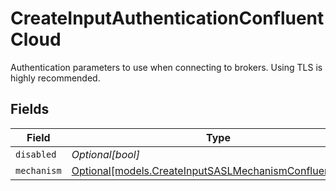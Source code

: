 # CreateInputAuthenticationConfluentCloud

Authentication parameters to use when connecting to brokers. Using TLS is highly recommended.


## Fields

| Field                                                                                                          | Type                                                                                                           | Required                                                                                                       | Description                                                                                                    |
| -------------------------------------------------------------------------------------------------------------- | -------------------------------------------------------------------------------------------------------------- | -------------------------------------------------------------------------------------------------------------- | -------------------------------------------------------------------------------------------------------------- |
| `disabled`                                                                                                     | *Optional[bool]*                                                                                               | :heavy_minus_sign:                                                                                             | N/A                                                                                                            |
| `mechanism`                                                                                                    | [Optional[models.CreateInputSASLMechanismConfluentCloud]](../models/createinputsaslmechanismconfluentcloud.md) | :heavy_minus_sign:                                                                                             | N/A                                                                                                            |